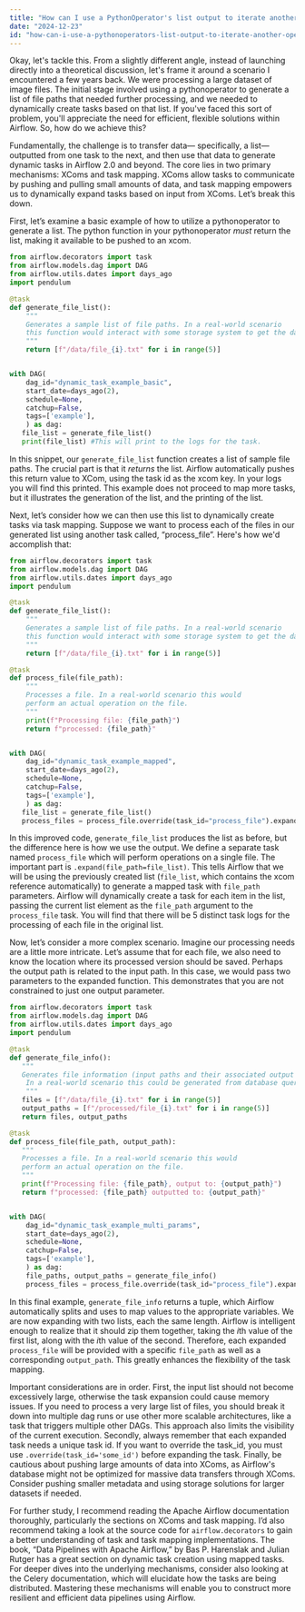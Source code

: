 ```yaml
---
title: "How can I use a PythonOperator's list output to iterate another operator in Airflow 2?"
date: "2024-12-23"
id: "how-can-i-use-a-pythonoperators-list-output-to-iterate-another-operator-in-airflow-2"
---
```


Okay, let's tackle this. From a slightly different angle, instead of launching directly into a theoretical discussion, let's frame it around a scenario I encountered a few years back. We were processing a large dataset of image files. The initial stage involved using a pythonoperator to generate a list of file paths that needed further processing, and we needed to dynamically create tasks based on that list. If you've faced this sort of problem, you'll appreciate the need for efficient, flexible solutions within Airflow. So, how do we achieve this?

Fundamentally, the challenge is to transfer data— specifically, a list— outputted from one task to the next, and then use that data to generate dynamic tasks in Airflow 2.0 and beyond. The core lies in two primary mechanisms: XComs and task mapping. XComs allow tasks to communicate by pushing and pulling small amounts of data, and task mapping empowers us to dynamically expand tasks based on input from XComs. Let’s break this down.

First, let’s examine a basic example of how to utilize a pythonoperator to generate a list. The python function in your pythonoperator *must* return the list, making it available to be pushed to an xcom.

```python
from airflow.decorators import task
from airflow.models.dag import DAG
from airflow.utils.dates import days_ago
import pendulum

@task
def generate_file_list():
    """
    Generates a sample list of file paths. In a real-world scenario
    this function would interact with some storage system to get the data.
    """
    return [f"/data/file_{i}.txt" for i in range(5)]


with DAG(
    dag_id="dynamic_task_example_basic",
    start_date=days_ago(2),
    schedule=None,
    catchup=False,
    tags=['example'],
    ) as dag:
   file_list = generate_file_list()
   print(file_list) #This will print to the logs for the task.
```

In this snippet, our `generate_file_list` function creates a list of sample file paths. The crucial part is that it *returns* the list. Airflow automatically pushes this return value to XCom, using the task id as the xcom key. In your logs you will find this printed. This example does not proceed to map more tasks, but it illustrates the generation of the list, and the printing of the list.

Next, let’s consider how we can then use this list to dynamically create tasks via task mapping. Suppose we want to process each of the files in our generated list using another task called, “process_file”. Here's how we'd accomplish that:

```python
from airflow.decorators import task
from airflow.models.dag import DAG
from airflow.utils.dates import days_ago
import pendulum

@task
def generate_file_list():
    """
    Generates a sample list of file paths. In a real-world scenario
    this function would interact with some storage system to get the data.
    """
    return [f"/data/file_{i}.txt" for i in range(5)]

@task
def process_file(file_path):
    """
    Processes a file. In a real-world scenario this would
    perform an actual operation on the file.
    """
    print(f"Processing file: {file_path}")
    return f"processed: {file_path}"


with DAG(
    dag_id="dynamic_task_example_mapped",
    start_date=days_ago(2),
    schedule=None,
    catchup=False,
    tags=['example'],
    ) as dag:
   file_list = generate_file_list()
   process_files = process_file.override(task_id="process_file").expand(file_path=file_list)
```

In this improved code, `generate_file_list` produces the list as before, but the difference here is how we use the output. We define a separate task named `process_file` which will perform operations on a single file. The important part is `.expand(file_path=file_list)`. This tells Airflow that we will be using the previously created list (`file_list`, which contains the xcom reference automatically) to generate a mapped task with `file_path` parameters. Airflow will dynamically create a task for each item in the list, passing the current list element as the `file_path` argument to the `process_file` task. You will find that there will be 5 distinct task logs for the processing of each file in the original list.

Now, let’s consider a more complex scenario. Imagine our processing needs are a little more intricate. Let’s assume that for each file, we also need to know the location where its processed version should be saved. Perhaps the output path is related to the input path. In this case, we would pass two parameters to the expanded function. This demonstrates that you are not constrained to just one output parameter.

```python
from airflow.decorators import task
from airflow.models.dag import DAG
from airflow.utils.dates import days_ago
import pendulum

@task
def generate_file_info():
   """
   Generates file information (input paths and their associated output paths).
    In a real-world scenario this could be generated from database query, etc.
    """
   files = [f"/data/file_{i}.txt" for i in range(5)]
   output_paths = [f"/processed/file_{i}.txt" for i in range(5)]
   return files, output_paths

@task
def process_file(file_path, output_path):
   """
   Processes a file. In a real-world scenario this would
   perform an actual operation on the file.
   """
   print(f"Processing file: {file_path}, output to: {output_path}")
   return f"processed: {file_path} outputted to: {output_path}"


with DAG(
    dag_id="dynamic_task_example_multi_params",
    start_date=days_ago(2),
    schedule=None,
    catchup=False,
    tags=['example'],
    ) as dag:
    file_paths, output_paths = generate_file_info()
    process_files = process_file.override(task_id="process_file").expand(file_path=file_paths, output_path=output_paths)
```

In this final example, `generate_file_info` returns a tuple, which Airflow automatically splits and uses to map values to the appropriate variables. We are now expanding with two lists, each the same length. Airflow is intelligent enough to realize that it should zip them together, taking the *i*th value of the first list, along with the *i*th value of the second. Therefore, each expanded `process_file` will be provided with a specific `file_path` as well as a corresponding `output_path`. This greatly enhances the flexibility of the task mapping.

Important considerations are in order. First, the input list should not become excessively large, otherwise the task expansion could cause memory issues. If you need to process a very large list of files, you should break it down into multiple dag runs or use other more scalable architectures, like a task that triggers multiple other DAGs. This approach also limits the visibility of the current execution. Secondly, always remember that each expanded task needs a unique task id. If you want to override the task_id, you must use `.override(task_id='some_id')` before expanding the task. Finally, be cautious about pushing large amounts of data into XComs, as Airflow's database might not be optimized for massive data transfers through XComs. Consider pushing smaller metadata and using storage solutions for larger datasets if needed.

For further study, I recommend reading the Apache Airflow documentation thoroughly, particularly the sections on XComs and task mapping. I’d also recommend taking a look at the source code for `airflow.decorators` to gain a better understanding of task and task mapping implementations. The book, “Data Pipelines with Apache Airflow,” by Bas P. Harenslak and Julian Rutger has a great section on dynamic task creation using mapped tasks. For deeper dives into the underlying mechanisms, consider also looking at the Celery documentation, which will elucidate how the tasks are being distributed. Mastering these mechanisms will enable you to construct more resilient and efficient data pipelines using Airflow.
